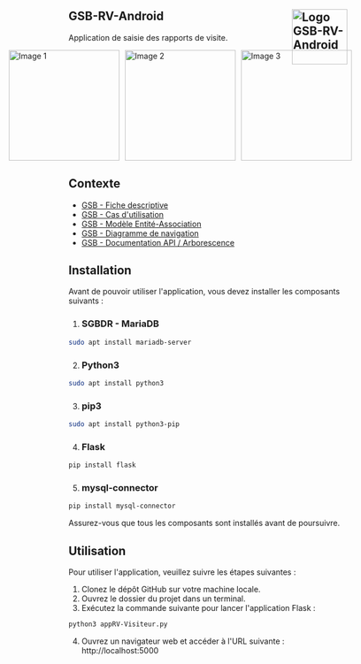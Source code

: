 ## GSB-RV-Android<img src="https://user-images.githubusercontent.com/102319778/230720966-cb56e373-2646-4edc-bde0-08bfc8e55956.png" alt="Logo GSB-RV-Android" style="float: right; width: 100px;">


Application de saisie des rapports de visite. 

<div style="display: flex; justify-content: center;">
  <img src="https://user-images.githubusercontent.com/102319778/230720506-2c5a5f4b-2f0b-4247-aefe-ba3ceae62bee.png" alt="Image 1" style="width:200px; margin-right: 10px;">
  
  <img src="https://user-images.githubusercontent.com/102319778/230720514-ec6f2d89-ee1d-4d70-be89-7f36ab3638ab.png" alt="Image 2" style="width:200px; margin-right: 10px;">
  
  <img src="https://user-images.githubusercontent.com/102319778/230720516-2c136058-7578-4005-bb60-46eaaf0eddd2.png" alt="Image 3" style="width:200px;">
</div>

## Contexte

- [GSB - Fiche descriptive](https://github.com/WalidA2D/GSB-RV-Android/files/11183306/01-GSB-AppliRV-FicheDescriptive.2.pdf)
- [GSB - Cas d'utilisation](https://github.com/WalidA2D/GSB-RV-Android/files/11183245/02-GSB-AppliRV-Visiteur-UC.pdf)
- [GSB - Modèle Entité-Association](https://github.com/WalidA2D/GSB-RV-Android/files/11183247/03-GSB-AppliRV-MEA.pdf)
- [GSB - Diagramme de navigation](https://github.com/WalidA2D/GSB-RV-Android/files/11183248/04-GSB-AppliRV-Navigation.pdf)
- [GSB - Documentation API / Arborescence](https://github.com/WalidA2D/GSB-RV-Android/files/11183249/05-GSB-AppliRV-Documentation-API.pdf)

## Installation

Avant de pouvoir utiliser l'application, vous devez installer les composants suivants :

1. ### SGBDR - MariaDB

  ``` bash 
  sudo apt install mariadb-server
  ```

2. ### Python3

  ``` bash 
  sudo apt install python3
  ```

3. ### pip3

  ``` bash 
  sudo apt install python3-pip
  ```

4. ### Flask

  ``` bash 
  pip install flask
  ```

5. ### mysql-connector

  ``` bash 
  pip install mysql-connector
  ```

Assurez-vous que tous les composants sont installés avant de poursuivre.

## Utilisation

Pour utiliser l'application, veuillez suivre les étapes suivantes :

1. Clonez le dépôt GitHub sur votre machine locale.
2. Ouvrez le dossier du projet dans un terminal.
3. Exécutez la commande suivante pour lancer l'application Flask : 
``` bash 
python3 appRV-Visiteur.py
```

4. Ouvrez un navigateur web et accéder à l'URL suivante : http://localhost:5000
